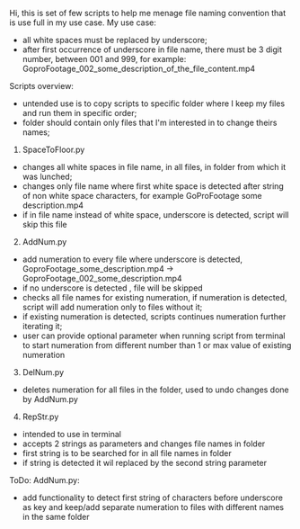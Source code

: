 Hi, this is set of few scripts to help me menage file naming convention that is use full in my use case.
My use case:
- all white spaces must be replaced by underscore;
- after first occurrence of underscore in file name, there must be 3 digit number, between 001 and 999, for example: GoproFootage_002_some_description_of_the_file_content.mp4

Scripts overview:
- untended use is to copy scripts to specific folder where I keep my files and run them in specific order;
- folder should contain only files that I'm interested in to change theirs names;

1. SpaceToFloor.py
- changes all white spaces in file name, in all files, in folder from which it was lunched;
- changes only file name where first white space is detected after string of non white space characters, for example GoProFootage some description.mp4
- if in file name instead of white space, underscore is detected, script will skip this file

2. AddNum.py
- add numeration to every file where underscore is detected, GoproFootage_some_description.mp4 -> GoproFootage_002_some_description.mp4
- if no underscore is detected , file will be skipped
- checks all file names for existing numeration, if numeration is detected, script will add numeration only to files without it;
- if existing numeration is detected, scripts continues numeration further iterating it;
- user can provide optional parameter when running script from terminal to start numeration from different number than 1 or max value of existing numeration

3. DelNum.py
- deletes numeration for all files in the folder, used to undo changes done by AddNum.py

4. RepStr.py
- intended to use in terminal
- accepts 2 strings as parameters and changes file names in folder
- first string is to be searched for in all file names in folder
- if string is detected it wil replaced by the second string parameter

ToDo:
AddNum.py:
- add functionality to detect first string of characters before underscore as key and keep/add separate numeration to files with different names in the same folder

